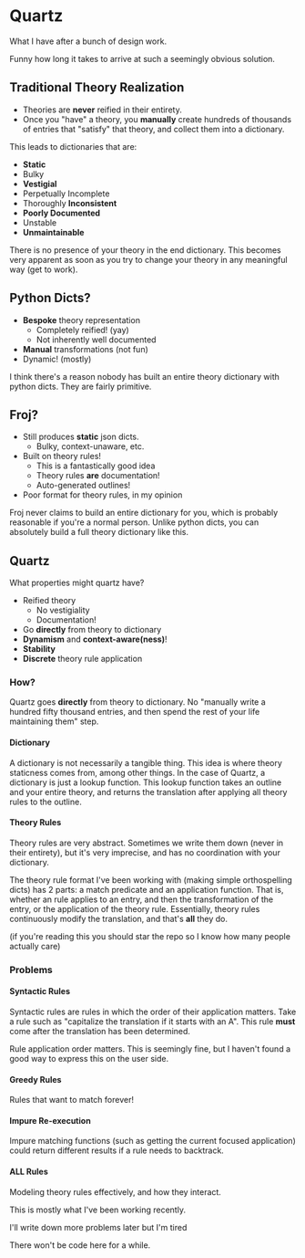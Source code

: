 # Quartz

What I have after a bunch of design work.

Funny how long it takes to arrive at such a seemingly obvious solution.

## Traditional Theory Realization

- Theories are **never** reified in their entirety.
- Once you "have" a theory, you **manually** create hundreds of thousands of entries that "satisfy" that theory, and collect them into a dictionary.

This leads to dictionaries that are:
- **Static**
- Bulky
- **Vestigial**
- Perpetually Incomplete
- Thoroughly **Inconsistent**
- **Poorly Documented**
- Unstable
- **Unmaintainable**

There is no presence of your theory in the end dictionary. This becomes very apparent as soon as you try to change your theory in any meaningful way (get to work).

## Python Dicts?

- **Bespoke** theory representation
  - Completely reified! (yay)
  - Not inherently well documented
- **Manual** transformations (not fun)
- Dynamic! (mostly)

I think there's a reason nobody has built an entire theory dictionary with python dicts. They are fairly primitive.

## Froj?

- Still produces **static** json dicts.
  - Bulky, context-unaware, etc.
- Built on theory rules!
  - This is a fantastically good idea
  - Theory rules **are** documentation!
  - Auto-generated outlines!
- Poor format for theory rules, in my opinion

Froj never claims to build an entire dictionary for you, which is probably reasonable if you're a normal person.
Unlike python dicts, you can absolutely build a full theory dictionary like this.

## Quartz

What properties might quartz have?

- Reified theory
  - No vestigiality
  - Documentation!
- Go **directly** from theory to dictionary
- **Dynamism** and **context-aware(ness)**!
- **Stability**
- **Discrete** theory rule application

### How?

Quartz goes **directly** from theory to dictionary. No "manually write a hundred fifty thousand entries, and then spend the rest of your life maintaining them" step.

#### Dictionary

A dictionary is not necessarily a tangible thing. This idea is where theory staticness comes from, among other things.
In the case of Quartz, a dictionary is just a lookup function. This lookup function takes an outline and your entire theory, and returns the translation after applying all theory rules to the outline.

#### Theory Rules

Theory rules are very abstract. Sometimes we write them down (never in their entirety), but it's very imprecise, and has no coordination with your dictionary.

The theory rule format I've been working with (making simple orthospelling dicts) has 2 parts: a match predicate and an application function.
That is, whether an rule applies to an entry, and then the transformation of the entry, or the application of the theory rule.
Essentially, theory rules continuously modify the translation, and that's **all** they do.

(if you're reading this you should star the repo so I know how many people actually care)

### Problems

#### Syntactic Rules

Syntactic rules are rules in which the order of their application matters.
Take a rule such as "capitalize the translation if it starts with an A".
This rule **must** come after the translation has been determined.

Rule application order matters. This is seemingly fine, but I haven't found a good way to express this on the user side.

#### Greedy Rules

Rules that want to match forever!

#### Impure Re-execution

Impure matching functions (such as getting the current focused application) could return different results if a rule needs to backtrack.

#### ALL Rules

Modeling theory rules effectively, and how they interact.

This is mostly what I've been working recently.


I'll write down more problems later but I'm tired

There won't be code here for a while.
